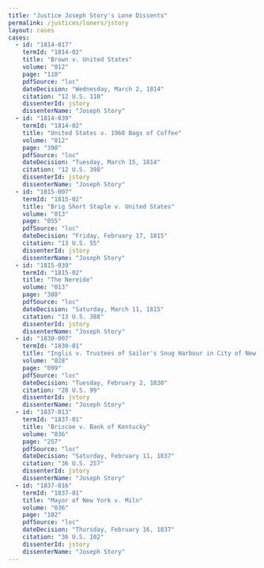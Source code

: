 ```yaml
---
title: "Justice Joseph Story's Lone Dissents"
permalink: /justices/loners/jstory
layout: cases
cases:
  - id: "1814-017"
    termId: "1814-02"
    title: "Brown v. United States"
    volume: "012"
    page: "110"
    pdfSource: "loc"
    dateDecision: "Wednesday, March 2, 1814"
    citation: "12 U.S. 110"
    dissenterId: jstory
    dissenterName: "Joseph Story"
  - id: "1814-039"
    termId: "1814-02"
    title: "United States v. 1960 Bags of Coffee"
    volume: "012"
    page: "398"
    pdfSource: "loc"
    dateDecision: "Tuesday, March 15, 1814"
    citation: "12 U.S. 398"
    dissenterId: jstory
    dissenterName: "Joseph Story"
  - id: "1815-007"
    termId: "1815-02"
    title: "Brig Short Staple v. United States"
    volume: "013"
    page: "055"
    pdfSource: "loc"
    dateDecision: "Friday, February 17, 1815"
    citation: "13 U.S. 55"
    dissenterId: jstory
    dissenterName: "Joseph Story"
  - id: "1815-039"
    termId: "1815-02"
    title: "The Nereide"
    volume: "013"
    page: "388"
    pdfSource: "loc"
    dateDecision: "Saturday, March 11, 1815"
    citation: "13 U.S. 388"
    dissenterId: jstory
    dissenterName: "Joseph Story"
  - id: "1830-007"
    termId: "1830-01"
    title: "Inglis v. Trustees of Sailor's Snug Harbour in City of New York"
    volume: "028"
    page: "099"
    pdfSource: "loc"
    dateDecision: "Tuesday, February 2, 1830"
    citation: "28 U.S. 99"
    dissenterId: jstory
    dissenterName: "Joseph Story"
  - id: "1837-013"
    termId: "1837-01"
    title: "Briscoe v. Bank of Kentucky"
    volume: "036"
    page: "257"
    pdfSource: "loc"
    dateDecision: "Saturday, February 11, 1837"
    citation: "36 U.S. 257"
    dissenterId: jstory
    dissenterName: "Joseph Story"
  - id: "1837-016"
    termId: "1837-01"
    title: "Mayor of New York v. Miln"
    volume: "036"
    page: "102"
    pdfSource: "loc"
    dateDecision: "Thursday, February 16, 1837"
    citation: "36 U.S. 102"
    dissenterId: jstory
    dissenterName: "Joseph Story"
---
```

